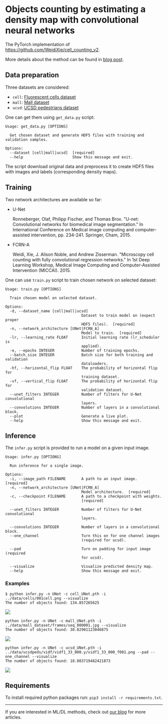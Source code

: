 # Objects counting by estimating a density map with convolutional neural networks

The PyTorch implementation of https://github.com/WeidiXie/cell_counting_v2.

More details about the method can be found in [blog post](https://neurosys.com/article/objects-counting-by-estimating-a-density-map-with-convolutional-neural-networks/).

## Data preparation

Three datasets are considered:

* `cell`: [Fluorescent cells dataset](http://www.robots.ox.ac.uk/~vgg/research/counting/index_org.html)
* `mall`: [Mall dataset](http://personal.ie.cuhk.edu.hk/~ccloy/downloads_mall_dataset.html)
* `ucsd`: [UCSD pedestrians dataset](http://www.svcl.ucsd.edu/projects/peoplecnt/)

One can get them using `get_data.py` script:

```
Usage: get_data.py [OPTIONS]

  Get chosen dataset and generate HDF5 files with training and validation samples.

Options:
  --dataset [cell|mall|ucsd]  [required]
  --help                      Show this message and exit.
```

The script download original data and preprocess it to create HDF5 files with images and labels (corresponding density maps).

## Training

Two network architectures are available so far:

* U-Net

    Ronneberger, Olaf, Philipp Fischer, and Thomas Brox. "U-net: Convolutional networks for biomedical image segmentation." In International Conference on Medical image computing and computer-assisted intervention, pp. 234-241. Springer, Cham, 2015.

* FCRN-A

    Weidi, Xie, J. Alison Noble, and Andrew Zisserman. "Microscopy cell counting with fully convolutional regression networks." In 1st Deep Learning Workshop, Medical Image Computing and Computer-Assisted Intervention (MICCAI). 2015.

One can use `train.py` script to train chosen network on selected dataset:

```
Usage: train.py [OPTIONS]

  Train chosen model on selected dataset.

Options:
  -d, --dataset_name [cell|mall|ucsd]
                                  Dataset to train model on (expect proper
                                  HDF5 files).  [required]
  -n, --network_architecture [UNet|FCRN_A]
                                  Model to train.  [required]
  -lr, --learning_rate FLOAT      Initial learning rate (lr_scheduler is
                                  applied).
  -e, --epochs INTEGER            Number of training epochs.
  --batch_size INTEGER            Batch size for both training and validation
                                  dataloaders.
  -hf, --horizontal_flip FLOAT    The probability of horizontal flip for
                                  training dataset.
  -vf, --vertical_flip FLOAT      The probability of horizontal flip for
                                  validation dataset.
  --unet_filters INTEGER          Number of filters for U-Net convolutional
                                  layers.
  --convolutions INTEGER          Number of layers in a convolutional block.
  --plot                          Generate a live plot.
  --help                          Show this message and exit.
```

## Inference

The `infer.py` script is provided to run a model on a given input image.

```
Usage: infer.py [OPTIONS]

  Run inference for a single image.

Options:
  -i, --image_path FILENAME       A path to an input image.  [required]
  -n, --network_architecture [UNet|FCRN_A]
                                  Model architecture.  [required]
  -c, --checkpoint FILENAME       A path to a checkpoint with weights.
                                  [required]

  --unet_filters INTEGER          Number of filters for U-Net convolutional
                                  layers.

  --convolutions INTEGER          Number of layers in a convolutional block.
  --one_channel                   Turn this on for one channel images
                                  (required for ucsd).

  --pad                           Turn on padding for input image (required
                                  for ucsd).

  --visualize                     Visualize predicted density map.
  --help                          Show this message and exit.
```

### Examples

```
$ python infer.py -n UNet -c cell_UNet.pth -i ../data/cells/001cell.png --visualize                                    
The number of objects found: 134.857265625
```

![](examples/example_cell.png)

```
python infer.py -n UNet -c mall_UNet.pth -i ../data/mall_dataset/frames/seq_000001.jpg --visualize                                    
The number of objects found: 30.82901123046875
```

![](examples/example_mall.png)

```
python infer.py -n UNet -c ucsd_UNet.pth -i ../data/ucsdpeds/vidf/vidf1_33_000.y/vidf1_33_000_f001.png --pad --one_channel --visualize
The number of objects found: 18.083719482421873
```

![](examples/example_ucsd.png)

## Requirements

To install required python packages run: `pip3 install -r requirements.txt`.

---

If you are interested in ML/DL methods, check out [our blog](https://neurosys.com/blog/category/rd/#blog-posts-blog-list) for more articles.